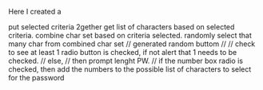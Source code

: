 Here I created a 

put selected criteria 2gether get list of characters based on selected criteria.
combine char set based on criteria selected.
randomly select that many char from combined char set
 // generated random buttom //
  //  check to see at least 1 radio button is checked, if not alert that 1 needs to be checked. 
  // else, 
  // then prompt lenght PW.
   // if the number box radio is checked, then add the numbers to the possible list of characters to select for the password
